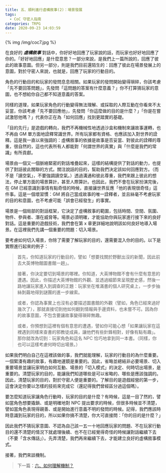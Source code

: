 ```yaml
---
title: 五、順利進行虛構敘事(2)：場景發展
tags:
  - CoC 守密人指南
categories: TRPG
date: 2020-09-23 14:03:59
---
```


{% img /img/coc7.jpg %}

在良好的 **_虛構敘事_** 對話中，你好好地回應了玩家說的話，而玩家也好好地回應了你的。「好好地回應」是什麼意思？一部分來說，是我們上一篇所說的，回應了彼此的故事意圖。但另一部分，則是我們目前還陌生的：回應了彼此在場景發展上的意圖，對於守密人來說，也就是，回應了玩家的行動目的。

角色的行動目的和玩家的發問息息相關。如果玩家的發問開始變得瑣碎，你該考慮「先不要回答問題」，先發問「這問題的答案有什麼意義？」你不打算猜玩家的意圖，也不想給你自己都不知道意義的答案。

<!--more-->

同樣的道理，如果玩家角色的行動變得無法理解、或採取的人際互動在你看來不太妥當，你該考慮「先不要回應他」，先發問「你這麼做的目的是什麼？」「你是在嘗試激怒他嗎？」代表你正在為「如何回應」找到更踏實的基礎。

「目的先行」是遊戲的轉向，我們不再機械性地透過沙盒和機制來讓故事運轉，也不再由 GM 單方面地詮釋常識世界。所有玩家都有資格、也應該加入對世界的詮釋。這是我一直以來強調的：虛構敘事的依據是故事是否妥當、對彼此的詮釋的尊重，很自然的，這也代表所有人都能對「何謂世界的真實」與「什麼是我們的常識」有所貢獻。

場景由一個又一個脈絡緊密的對話堆疊起來，這樣的結構提供了對話的動力，也提供了對話彼此關聯的方式。關注說話的目的，幫助我們決定該如何回應對方。（而不是「讀空氣」，不要強調讀空氣。）透過溝通和彼此尊重，我們來跟上彼此的想法，停止單方面的場景算計，甚至人際算計。也因此，我們不會在玩家扮演完後，在 GM 已經意識到事情有點奇怪的時候，直接讓世界反應「他的表現很奇怪」這件事。這是一個壞習慣：GM 將自己當成故事的唯一詮釋者，並且絲毫不考慮玩家的目的和意圖，也不考慮可能「誤會已經發生」的事實。

場景是一個局部的對話框架，它決定了虛構敘事的範圍，包括時間、空間、氛圍、物件、參與者、潛在威脅等。場景必須明確，才能協助你與玩家進行接下來的良好對話。這是重要的遊戲技術，我們會在第 x 章更詳細地說明該如何良好地導入場景。在這裡我們先講一個重要的問題：切入場景。

要考慮如何切入場景，你除了需要了解玩家的目的，還需要混入你的目的。以下是實際進行起來的例子：

> 首先，你知道玩家的行動目的，譬如「想要找關於野獸出沒的新聞，因此前去大英博物館圖書館一趟」。
> 
> 接著，你決定要切到場景的哪裡。你知道，大英博物館不會有什麼有意思的遭遇。因此，你描述大英博物館的外觀、並透過細節來呈現歷史感，然後一路地讓玩家進入到調查的正題：玩家坐在堆滿書的個人研究桌上，一步步抽絲剝繭地得到謎團的進一步線索。
> 
> 或者，你認為事實上也沒有必要描述圖書館的外觀（譬如，角色已經來過好幾次了），那就直接切到他如何翻到情報與手邊資料，也未嘗不可。因為你的故事意圖，不包含要讓故事變得瑣碎無趣。
> 
> 或者，你預想到這裡有個有意思的遭遇，譬如你可能心想「如果讓玩家在這裡遇到同樣來查書的邪教徒成員，讓他們有些針鋒相對，好像有點有趣」。那你就改為切到：玩家角色和這名 NPC 恰巧地拿到同一本書。（同樣，你也可以這樣考慮何時切出場景。）

如果我們明白自己在這裡該做的事，我們就能理解，玩家的行動目的為什麼重要。一個緊湊有趣的故事，有趣地運鏡是重要的。因此，省略並總結非必要場景、切入重要場景並讓玩家明白如何互動、場景的「切入模式」的決定、何時切出場景，是重要的。清楚玩家的目的，能讓我們知道哪些是可以省略的、哪些是應該強調的。因此，清楚玩家的目的，對於守密人便是重要的。了解目的是遊戲經營的第一步，這會決定你要以怎樣的技術來完成它（還記得我們曾經區分過這個嗎）。

要怎麼知道玩家讓角色行動時，玩家的目的是什麼？有時候，這是一目了然的，譬如當角色想要撬鎖、或是明確地對 NPC 提出要求的時候，但很多時候並不清楚，譬如當角色表現得親善、或是開始進行意義不明的發問的時候。記得，我們應該時時意識到玩家的目的，所以如果你搞不清楚，你大可直接問：「你的目的是什麼？」

因此我們不猜玩家意圖、不認為自己該一五一十地回應玩家的問題、不在玩家行動目的還不清楚的情況下就處理後續、也不在已經覺得奇怪的時候讓對話繼續下去（不要「含水傳話」）。先弄清楚，我們再來繼續下去，才能建立良好的虛構敘事模式。

接著，我們來談機制。

> 下一篇：[六、如何理解機制？](/2020/09/24/6-mechanism-1/)

